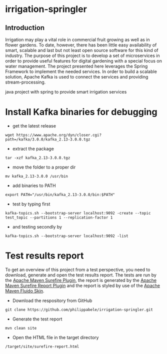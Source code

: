 # irrigation-springler

## Introduction

Irrigation may play a vital role in commercial fruit growing as well as in flower gardens. To date, however, there has been little easy availability of smart, scalable and last but not least open source software for this kind of industry. The purpose of this project is to develop a set of microservices in order to provide useful features for digital gardening with a special focus on water management.
The project presented here leverages the Spring Framework to implement the needed services. In order to build a scalable solution, Apache Kafka is used to connect the services and providing stream-processing.


java project with spring to provide smart irrigation services

# Install Kafka binaries for debugging

- get the latest release

`wget https://www.apache.org/dyn/closer.cgi?path=/kafka/3.0.0/kafka_2.13-3.0.0.tgz`

- extract the package

`tar -xzf kafka_2.13-3.0.0.tgz`

- move the folder to a proper dir

`mv kafka_2.13-3.0.0 /usr/bin`

- add binaries to PATH

`export PATH="/usr/bin/kafka_2.13-3.0.0/bin:$PATH"`

- test by typing first

`kafka-topics.sh --bootstrap-server localhost:9092 -create --topic test_topic --partitions 1 --replication-factor 1`

- and testing secondly by

`kafka-topics.sh --bootstrap-server localhost:9092 -list`

# Test results report

To get an overview of this project from a test perspective, you need to download, generate and open the test results report. The tests are run by the [Apache Maven Surefire Plugin](https://maven.apache.org/surefire/maven-surefire-plugin/index.html), the report is generated by the [Apache Maven Surefire Report Plugin](https://maven.apache.org/surefire/maven-surefire-report-plugin/index.html) and the report is styled by use of the [Apache Maven Fluido Skin](https://maven.apache.org/skins/maven-fluido-skin/).

- Download the respository from GitHub

`git clone https://github.com/philippabele/irrigation-springler.git`

- Generate the test report

`mvn clean site`

- Open the HTML file in the target directory

`/target/site/surefire-report.html`